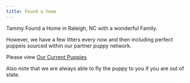 ```yaml
---
title: Found a home 
---
```


Tammy Found a Home in Raleigh, NC with a wonderful Family.

However, we have a few litters every now and then including perfect puppeis sourced within our partner puppy network.

Please view [Our Current Puppies](/french-bulldog-puppies)

Also note that we are always able to fly the puppy to you if you are out of state.